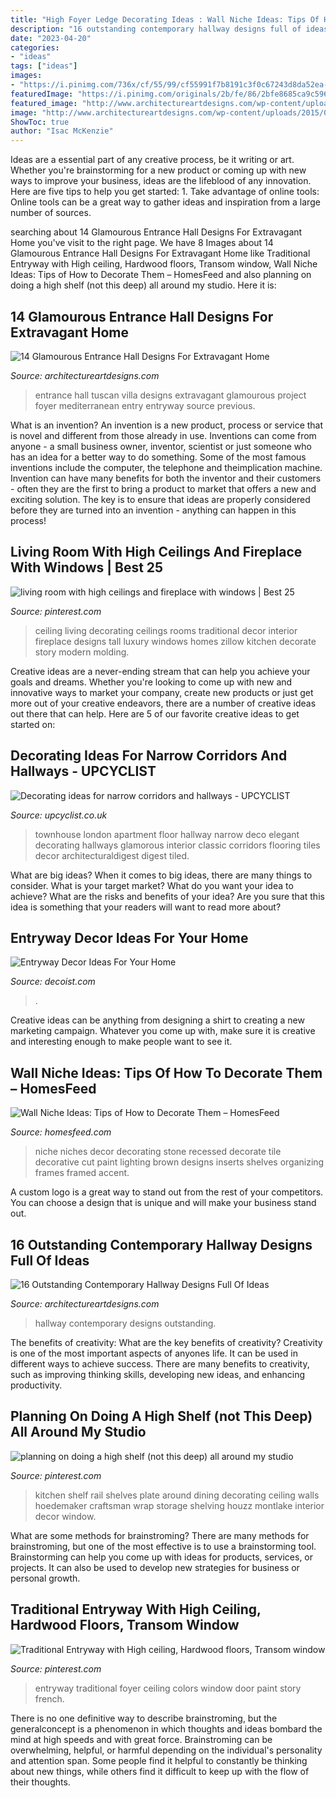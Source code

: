```yaml
---
title: "High Foyer Ledge Decorating Ideas : Wall Niche Ideas: Tips Of How To Decorate Them – Homesfeed"
description: "16 outstanding contemporary hallway designs full of ideas"
date: "2023-04-20"
categories:
- "ideas"
tags: ["ideas"]
images:
- "https://i.pinimg.com/736x/cf/55/99/cf55991f7b8191c3f0c67243d8da52ea--french-doors-custom-homes.jpg?b=t"
featuredImage: "https://i.pinimg.com/originals/2b/fe/86/2bfe8685ca9c59627388c42e8c746794.jpg"
featured_image: "http://www.architectureartdesigns.com/wp-content/uploads/2015/05/957.jpg"
image: "http://www.architectureartdesigns.com/wp-content/uploads/2015/05/957.jpg"
ShowToc: true
author: "Isac McKenzie"
---
```



Ideas are a essential part of any creative process, be it writing or art. Whether you're brainstorming for a new product or coming up with new ways to improve your business, ideas are the lifeblood of any innovation. Here are five tips to help you get started: 1. Take advantage of online tools: Online tools can be a great way to gather ideas and inspiration from a large number of sources.

	

		
searching about 14 Glamourous Entrance Hall Designs For Extravagant Home you've visit to the right page. We have 8 Images about 14 Glamourous Entrance Hall Designs For Extravagant Home like Traditional Entryway with High ceiling, Hardwood floors, Transom window, Wall Niche Ideas: Tips of How to Decorate Them – HomesFeed and also planning on doing a high shelf (not this deep) all around my studio. Here it is:
		
    
## 14 Glamourous Entrance Hall Designs For Extravagant Home

<img loading=lazy src="http://www.architectureartdesigns.com/wp-content/uploads/2015/05/957.jpg" onerror="this.onerror=null;this.src='https://tse2.mm.bing.net/th?id=OIP.e85kPajEA6QwwsF95jxRHgAAAA&amp;pid=15.1';" alt="14 Glamourous Entrance Hall Designs For Extravagant Home">

_Source: architectureartdesigns.com_

>entrance hall tuscan villa designs extravagant glamourous project foyer mediterranean entry entryway source previous. 

	

What is an invention?
An invention is a new product, process or service that is novel and different from those already in use. Inventions can come from anyone - a small business owner, inventor, scientist or just someone who has an idea for a better way to do something. Some of the most famous inventions include the computer, the telephone and theimplication machine. 
Invention can have many benefits for both the inventor and their customers - often they are the first to bring a product to market that offers a new and exciting solution. The key is to ensure that ideas are properly considered before they are turned into an invention - anything can happen in this process!

    
## Living Room With High Ceilings And Fireplace With Windows | Best 25

<img loading=lazy src="https://i.pinimg.com/736x/92/ab/46/92ab46130cb67df6739451c7fbd64ca1.jpg" onerror="this.onerror=null;this.src='https://tse3.mm.bing.net/th?id=OIP.-0mGZVV1MAvcwRRn8H-DCAHaKt&amp;pid=15.1';" alt="living room with high ceilings and fireplace with windows | Best 25">

_Source: pinterest.com_

>ceiling living decorating ceilings rooms traditional decor interior fireplace designs tall luxury windows homes zillow kitchen decorate story modern molding. 

	

Creative ideas are a never-ending stream that can help you achieve your goals and dreams. Whether you're looking to come up with new and innovative ways to market your company, create new products or just get more out of your creative endeavors, there are a number of creative ideas out there that can help. Here are 5 of our favorite creative ideas to get started on: 

    
## Decorating Ideas For Narrow Corridors And Hallways - UPCYCLIST

<img loading=lazy src="http://www.upcyclist.co.uk/wp-content/uploads/2017/02/Chequerboard-tiled-floor-in-the-hallway-of-an-elegant-London-townhouse.jpg" onerror="this.onerror=null;this.src='https://tse3.mm.bing.net/th?id=OIP.jdvB95ikmIGyYOsnqFfyCQHaJ4&amp;pid=15.1';" alt="Decorating ideas for narrow corridors and hallways - UPCYCLIST">

_Source: upcyclist.co.uk_

>townhouse london apartment floor hallway narrow deco elegant decorating hallways glamorous interior classic corridors flooring tiles decor architecturaldigest digest tiled. 

	

What are big ideas?
When it comes to big ideas, there are many things to consider. What is your target market? What do you want your idea to achieve? What are the risks and benefits of your idea? Are you sure that this idea is something that your readers will want to read more about?

    
## Entryway Decor Ideas For Your Home

<img loading=lazy src="https://cdn.decoist.com/wp-content/uploads/2014/02/Gallery-style-entry.jpg" onerror="this.onerror=null;this.src='https://tse3.mm.bing.net/th?id=OIP.t5yfJL9dbf34lVjHBOFZSAHaLH&amp;pid=15.1';" alt="Entryway Decor Ideas For Your Home">

_Source: decoist.com_

>. 

	

Creative ideas can be anything from designing a shirt to creating a new marketing campaign. Whatever you come up with, make sure it is creative and interesting enough to make people want to see it.

    
## Wall Niche Ideas: Tips Of How To Decorate Them – HomesFeed

<img loading=lazy src="https://homesfeed.com/wp-content/uploads/2015/08/Large-wall-niche-design-for-organizing-picture-frames-and-decorative-item-with-a-spot-lighting-fixture-on-top.jpg" onerror="this.onerror=null;this.src='https://tse2.mm.bing.net/th?id=OIP.BNLLpzDfkCtqJFmKKYr7dAHaJ4&amp;pid=15.1';" alt="Wall Niche Ideas: Tips of How to Decorate Them – HomesFeed">

_Source: homesfeed.com_

>niche niches decor decorating stone recessed decorate tile decorative cut paint lighting brown designs inserts shelves organizing frames framed accent. 

	

A custom logo is a great way to stand out from the rest of your competitors. You can choose a design that is unique and will make your business stand out.

    
## 16 Outstanding Contemporary Hallway Designs Full Of Ideas

<img loading=lazy src="http://www.architectureartdesigns.com/wp-content/uploads/2017/05/16-Outstanding-Contemporary-Hallway-Designs-Full-Of-Ideas-3-630x925.jpg" onerror="this.onerror=null;this.src='https://tse3.mm.bing.net/th?id=OIP.VlvayWNxiV2JMW_QApjKoQHaK3&amp;pid=15.1';" alt="16 Outstanding Contemporary Hallway Designs Full Of Ideas">

_Source: architectureartdesigns.com_

>hallway contemporary designs outstanding. 

	

The benefits of creativity: What are the key benefits of creativity?
Creativity is one of the most important aspects of anyones life. It can be used in different ways to achieve success. There are many benefits to creativity, such as improving thinking skills, developing new ideas, and enhancing productivity.

    
## Planning On Doing A High Shelf (not This Deep) All Around My Studio

<img loading=lazy src="https://i.pinimg.com/originals/2b/fe/86/2bfe8685ca9c59627388c42e8c746794.jpg" onerror="this.onerror=null;this.src='https://tse1.mm.bing.net/th?id=OIP.D4tvXwOICIx2ZMtEHoZ3fwHaJ4&amp;pid=15.1';" alt="planning on doing a high shelf (not this deep) all around my studio">

_Source: pinterest.com_

>kitchen shelf rail shelves plate around dining decorating ceiling walls hoedemaker craftsman wrap storage shelving houzz montlake interior decor window. 

	

What are some methods for brainstroming?
There are many methods for brainstroming, but one of the most effective is to use a brainstorming tool. Brainstorming can help you come up with ideas for products, services, or projects. It can also be used to develop new strategies for business or personal growth.

    
## Traditional Entryway With High Ceiling, Hardwood Floors, Transom Window

<img loading=lazy src="https://i.pinimg.com/736x/cf/55/99/cf55991f7b8191c3f0c67243d8da52ea--french-doors-custom-homes.jpg?b=t" onerror="this.onerror=null;this.src='https://tse4.mm.bing.net/th?id=OIP.o6Qi8m3U493J_KQF3ws7uwHaJ6&amp;pid=15.1';" alt="Traditional Entryway with High ceiling, Hardwood floors, Transom window">

_Source: pinterest.com_

>entryway traditional foyer ceiling colors window door paint story french. 

	

There is no one definitive way to describe brainstroming, but the generalconcept is a phenomenon in which thoughts and ideas bombard the mind at high speeds and with great force. Brainstroming can be overwhelming, helpful, or harmful depending on the individual's personality and attention span. Some people find it helpful to constantly be thinking about new things, while others find it difficult to keep up with the flow of their thoughts.

